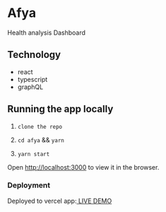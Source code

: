 # Afya

Health analysis Dashboard

##  Technology

 - react
 - typescript
 - graphQL

## Running the app locally

 1. `clone the repo`
   
 2. `cd afya` && `yarn`

 3. `yarn start`

Open [http://localhost:3000](http://localhost:3000) to view it in the browser.

### Deployment

Deployed to vercel app:[ LIVE DEMO]()
